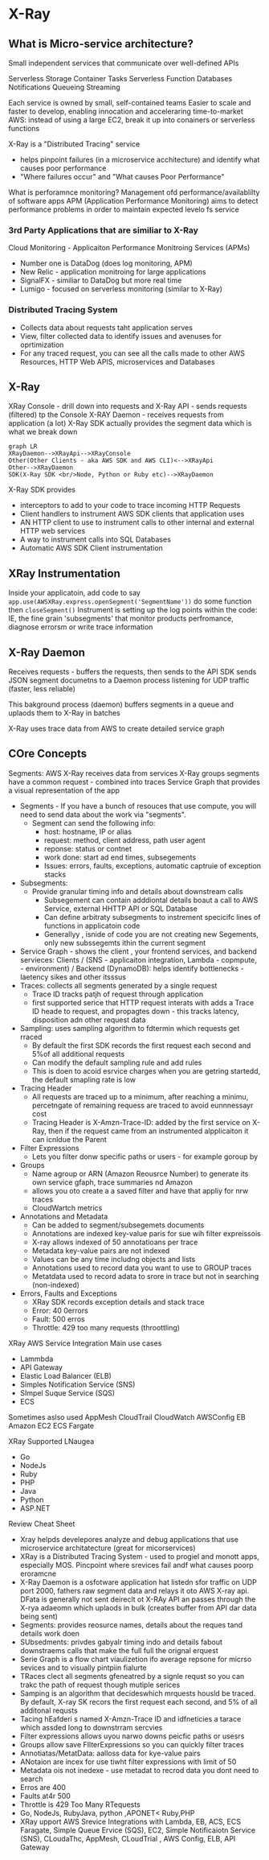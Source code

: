 # X-Ray

## What is Micro-service architecture?

Small independent services that communicate over well-defined APIs

Serverless Storage
Container Tasks
Serverless Function
Databases
Notifications
Queueing
Streaming

Each service is owned by small, self-contained teams
Easier to scale and faster to develop, enabling innocation and acceleraring time-to-market
AWS: instead of using a large EC2, break it up into conainers or serverless functions


X-Ray is a "Distributed Tracing" service
- helps pinpoint failures (in a microservice acchitecture) and identify what causes poor performance
- "Where failures occur" and "What causes Poor Performance"

What is perforamnce monitoring?
Management ofd performance/availablilty of software apps
APM (Application Performance Monitoring) aims to detect performance problems in order to maintain expected levelo fs service

### 3rd Party Applications that are similiar to X-Ray
Cloud Monitoring - Applicaiton Performance Monitroing Services (APMs)
- Number one is DataDog (does log monitoring, APM)
- New Relic - application monitroing for large applications
- SignalFX - similiar to DataDog but more real time
- Lumigo - focused on serverless monitoring (similar to X-Ray)

### Distributed Tracing System
- Collects data about requests taht application serves
- View, filter collected data to identify issues and avenuses for oprtimization
- For any traced request, you can see all the calls made to other AWS Resources, HTTP Web APIS, microservices and Databases

## X-Ray
XRay Console - drill down into requests and
X-Ray API - sends requests (filtered) tp the Console
X-RAY Daemon - receives requests from application (a lot)
X-Ray SDK actually provides the segment data which is what we break down

```mermaid
graph LR
XRayDaemon-->XRayApi-->XRayConsole
Other(Other Clients - aka AWS SDK and AWS CLI)<-->XRayApi
Other-->XRayDaemon
SDK(X-Ray SDK <br/>Node, Python or Ruby etc)-->XRayDaemon
```

X-Ray SDK provides
- interceptors to add to your code to trace incoming HTTP Requests
- Client handlers to instrument AWS SDK clients that application uses
- AN HTTP client to use to instrument calls to other internal and external HTTP web services
- A way to instrument calls into SQL Databases
- Automatic AWS SDK Client instrumentation

## XRay Instrumentation
Inside your applicatoin, add code to say `app.use(AWSXRay.express.openSegment('SegmentName'))` do some function then `closeSegment()`
Instrument is setting up the log points within the code: IE, the fine grain 'subsegments' that monitor products perfromance, diagnose errorsm or write trace information

## X-Ray Daemon
Receives requests - buffers the requests, then sends to the API
SDK sends JSON segment documetns to a Daemon process listening for UDP traffic (faster, less reliable)

This bakground process (daemon) buffers segments in a queue and uplaods them to X-Ray in batches

X-Ray uses trace data from AWS to create detailed service graph


## COre Concepts
Segments: AWS X-Ray receives data from services
X-Ray groups segments have a common request - combined into traces
Service Graph that provides a visual representation of the app

- Segments - If you have a bunch of resouces that use compute, you will need to send data about the work via "segments".
  - Segment can send the following info:
    - host: hostname, IP or alias
    - request: method, client address, path user agent
    - reponse: status or contnet
    - work done: start ad end times, subsegements
    - Issues: errors, faults, exceptions, automatic captruie of exception stacks
- Subsegments:
  - Provide granular timing info and details about downstream calls
    - Subsegement can contain adddiontal details boaut a call to AWS Service, external HHTTP API or SQL Database
    - Can define arbitraty subsegments to instrement specicifc lines of functions in applicatoin code
    - Generallyy , isnide of code you are not creating new Segements, only new subssegemts ithin the current segment
- Service Graph - shows the client , your frontend services, and backend servieces: Clients / (SNS - applicaiton integration, Lambda - copmpute,  - environment) / Backend (DynamoDB): helps identify bottlenecks - laetency sikes and other itsssus
- Traces: collects all segments generated by a single request
  - Trace ID tracks patjh of request through application
  - first supported serice that HTTP request interats with adds a Trace ID heade to request, and propagtes down - this tracks latency, disposition adn other request data
- Sampling: uses sampling algorithm to fdtermin which requests get rraced
  - By default the first SDK records the first request each second and 5%of all additional requests
  - Can modify the default sampling rule and add rules
  - This is doen to acoid esrvice charges when you are getring startedd, the default smapling rate is low
- Tracing Header
  - All requests are traced up to a minimum, after reaching a minimu, percetngate of remaining requess are traced to avoid eunnnessayr cost
  - Tracing Header is X-Amzn-Trace-ID: added by the first service on X-Ray, then if the request came from an instrumented alpplicaiton it can icnldue the Parent
- Filter Expressions
  - Lets you filter donw specific paths or users - for example goroup by
- Groups
  - Name agroup or ARN (Amazon Reousrce Number) to generate its own service gfaph, trace summaries nd Amazon
  - allows you oto create a a saved filter and have that appliy for nrw traces
  - CloudWartch metrics
- Annotations and Metadata
  - Can be added to segment/subsegemets documents
  - Annotations are indexed key-value paris for sue wih filter expreissois
  - X-ray allows indexed of 50 annotatioans per trace
  - Metadata key-value pairs are not indexed
  - Values can be any time includng objects and lists
  - Annotations used to record data you want to use to GROUP traces
  - Metatdata used to record adata to srore in trace but not in searching (non-indexed)
- Errors, Faults and Exceptions
  - XRay SDK records exception details and stack trace
  - Error: 40 0errors
  - Fault: 500 erros
  - Throttle: 429 too many requests (throottling)


XRay AWS Service Integration
Main use cases
- Lammbda
- API Gateway
- Elastic Load Balancer (ELB)
- Simples Notification Service (SNS)
- SImpel Suque Service (SQS)
- ECS

Sometimes aslso used
AppMesh
CloudTrail
CloudWatch
AWSConfig
EB
Amazon EC2
ECS Fargate


XRay Supported LNaugea
- Go
- NodeJs
- Ruby
- PHP
- Java
- Python
- ASP.NET


Review Cheat Sheet
- Xray helpds develepores analyze and debug applications that use microservice architatecture (great for micorservices)
- XRay is a Distributed Tracing System - used to progiel and monott apps, especially MOS. Pincpoint where srevices fail andf what causes poorp eroramcne
- X-Ray Daemon is a osfotware application hat listedn sfor traffic on UDP port 2000, fathers raw segment data and relays it oto AWS X-ray api. DFata is generally not sent deireclt ot X-RAy API an passes through the X-rya adaeomn which uplaods in bulk (creates buffer from API dar data being sent)
- Segments: provides reosurce names, details about the reques tand details work doen
- SUbsedments: privdes gabyalr timing indo and details fabout downstraems calls that make the full full the orignal erquest
- Serie Graph is a flow chart viaulizetion ifo average repsone for micrso sevices and to visually pintpiin fialurte
- TRaces clect all segments gfeneatred by a signle requst so you can trakc the path of request though mutiple serices
- Samping is an algorithm that decideswhich mrquests housld be traced. By default, X-ray SK recors the first request each second, and 5% of all additonal requsts
- Tacing hEafderi s named X-Amzn-Trace ID and idfneticies a tarace which assded long to downstrram sercvies
- Filter expressions allows uyou narwo downs peicfic paths or usesrs
- Groups allow save FIlterExpressions so you can quickly filter traces
- Annotiatas/MetatData: aalloss data for kye-value pairs
- ANotaion are incex for use tiwht filter expressions with limit of 50
- Metadata ois not inedexe - use metadat to recrod data you dont need to search
- Erros are 400
- Faults at4r 500
- Throttle is 429 Too Many RTequests
- Go, NodeJs, RubyJava, python ,APONET< Ruby,PHP
- XRay upport AWS Srevice Integrations with Lambda, EB, ACS, ECS Faragate, Simple Queue Ervice (SQS), EC2, Simple Notificaiotn Service (SNS), CLoudaThc, AppMesh, CLoudTrial , AWS Config, ELB, API Gateway